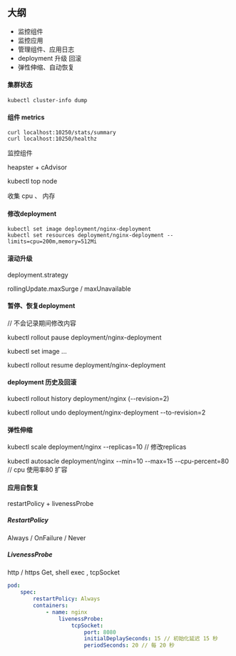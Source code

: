 ## 大纲

- 监控组件
- 监控应用
- 管理组件、应用日志
- deployment 升级 回滚
- 弹性伸缩、自动恢复

#### 集群状态

```shell
kubectl cluster-info dump
```

#### 组件 metrics

```shell
curl localhost:10250/stats/summary
curl localhost:10250/healthz
```

监控组件

heapster + cAdvisor

kubectl top node 

收集 cpu 、 内存

#### 修改deployment

```shell
kubectl set image deployment/nginx-deployment
kubectl set resources deployment/nginx-deployment --limits=cpu=200m,memory=512Mi
```

#### 滚动升级

deployment.strategy

rollingUpdate.maxSurge / maxUnavailable

#### 暂停、恢复deployment

// 不会记录期间修改内容

kubectl rollout pause deployment/nginx-deployment

kubectl set image ...

kubectl rollout resume deployment/nginx-deployment

#### deployment 历史及回滚

kubectl rollout history deployment/nginx (--revision=2)

kubectl rollout undo deployment/nginx-deployment --to-revision=2

#### 弹性伸缩

kubectl scale deployment/nginx --replicas=10 // 修改replicas 

kubectl autosacle deployment/nginx --min=10 --max=15 --cpu-percent=80 // cpu 使用率80 扩容

#### 应用自恢复

restartPolicy + livenessProbe

##### RestartPolicy

Always / OnFailure / Never

##### LivenessProbe

http / https Get, shell exec , tcpSocket

```yaml
pod:
	spec:
		restartPolicy: Always
		containers:
			- name: nginx
				livenessProbe:
					tcpSocket:
						port: 8080
						initialDeplaySeconds: 15 // 初始化延迟 15 秒
						periodSeconds: 20 // 每 20 秒
```

